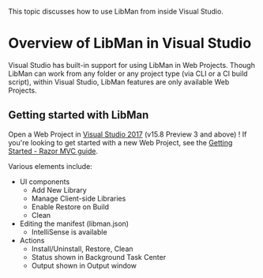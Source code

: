 This topic discusses how to use LibMan from inside Visual Studio.

# Overview of LibMan in Visual Studio

Visual Studio has built-in support for using LibMan in Web Projects.
Though LibMan can work from any folder or any project type (via CLI or a CI build script), within Visual Studio, LibMan features are only available Web Projects.

## Getting started with LibMan

Open a Web Project in [Visual Studio 2017](https://visualstudio.com/vs) (v15.8 Preview 3 and above)
! If you're looking to get started with a new Web Project, see the [Getting Started - Razor MVC guide](getting-started-with-web).

Various elements include:
- UI components
  - Add New Library
  - Manage Client-side Libraries
  - Enable Restore on Build
  - Clean
- Editing the manifest (libman.json)
  - IntelliSense is available
- Actions
  - Install/Uninstall, Restore, Clean
  - Status shown in Background Task Center
  - Output shown in Output window